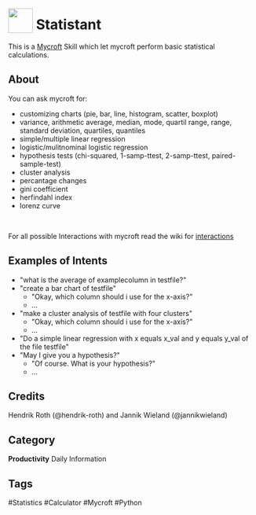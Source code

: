 # <img src="https://raw.githack.com/FortAwesome/Font-Awesome/master/svgs/solid/calculator.svg" card_color="#22A7F0" width="50" height="50" style="vertical-align:bottom"/> Statistant

This is a [Mycroft](https://mycroft.ai/) Skill which let mycroft perform basic statistical calculations.

## About
You can ask mycroft for:

- customizing charts (pie, bar, line, histogram, scatter, boxplot)
- variance, arithmetic average, median, mode, quartil range, range, standard deviation, quartiles, quantiles
- simple/multiple linear regression
- logistic/mulitnominal logistic regression
- hypothesis tests (chi-squared, 1-samp-ttest, 2-samp-ttest, paired-sample-test)
- cluster analysis
- percantage changes
- gini coefficient
- herfindahl index
- lorenz curve
<br>

For all possible Interactions with mycroft read the wiki for [interactions](https://github.com/hendrik-roth/statistant-skill/wiki/interactions)

## Examples of Intents
- "what is the average of examplecolumn in testfile?"
- "create a bar chart of testfile"
  - "Okay, which column should i use for the x-axis?"
  - ...
- "make a cluster analysis of testfile with four clusters"
  - "Okay, which column should i use for the x-axis?"
  - ...
- "Do a simple linear regression with x equals x_val and y equals y_val of the file testfile"
- "May I give you a hypothesis?"
  - "Of course. What is your hypothesis?"
  - ...

## Credits
Hendrik Roth (@hendrik-roth) and Jannik Wieland (@jannikwieland)

## Category
**Productivity**
Daily
Information

## Tags
#Statistics
#Calculator
#Mycroft
#Python

